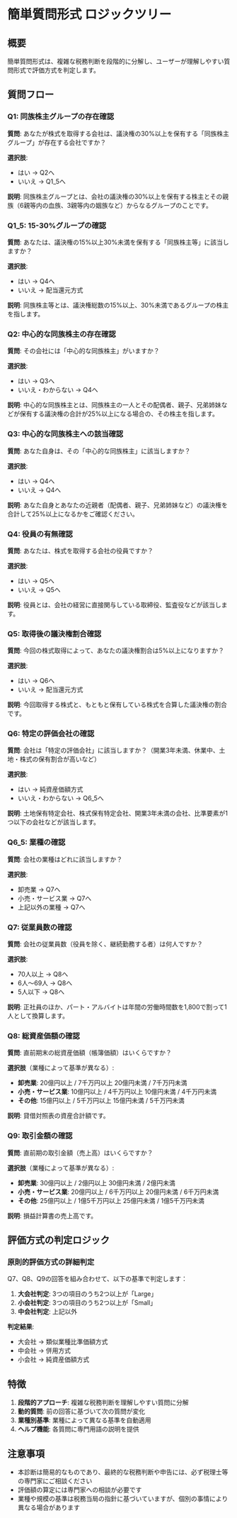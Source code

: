 # 簡単質問形式 ロジックツリー

## 概要
簡単質問形式は、複雑な税務判断を段階的に分解し、ユーザーが理解しやすい質問形式で評価方式を判定します。

## 質問フロー

### Q1: 同族株主グループの存在確認
**質問**: あなたが株式を取得する会社は、議決権の30%以上を保有する「同族株主グループ」が存在する会社ですか？

**選択肢**:
- はい → Q2へ
- いいえ → Q1_5へ

**説明**: 同族株主グループとは、会社の議決権の30%以上を保有する株主とその親族（6親等内の血族、3親等内の姻族など）からなるグループのことです。

### Q1_5: 15-30%グループの確認
**質問**: あなたは、議決権の15%以上30%未満を保有する「同族株主等」に該当しますか？

**選択肢**:
- はい → Q4へ
- いいえ → 配当還元方式

**説明**: 同族株主等とは、議決権総数の15%以上、30%未満であるグループの株主を指します。

### Q2: 中心的な同族株主の存在確認
**質問**: その会社には「中心的な同族株主」がいますか？

**選択肢**:
- はい → Q3へ
- いいえ・わからない → Q4へ

**説明**: 中心的な同族株主とは、同族株主の一人とその配偶者、親子、兄弟姉妹などが保有する議決権の合計が25%以上になる場合の、その株主を指します。

### Q3: 中心的な同族株主への該当確認
**質問**: あなた自身は、その「中心的な同族株主」に該当しますか？

**選択肢**:
- はい → Q4へ
- いいえ → Q4へ

**説明**: あなた自身とあなたの近親者（配偶者、親子、兄弟姉妹など）の議決権を合計して25%以上になるかをご確認ください。

### Q4: 役員の有無確認
**質問**: あなたは、株式を取得する会社の役員ですか？

**選択肢**:
- はい → Q5へ
- いいえ → Q5へ

**説明**: 役員とは、会社の経営に直接関与している取締役、監査役などが該当します。

### Q5: 取得後の議決権割合確認
**質問**: 今回の株式取得によって、あなたの議決権割合は5%以上になりますか？

**選択肢**:
- はい → Q6へ
- いいえ → 配当還元方式

**説明**: 今回取得する株式と、もともと保有している株式を合算した議決権の割合です。

### Q6: 特定の評価会社の確認
**質問**: 会社は「特定の評価会社」に該当しますか？（開業3年未満、休業中、土地・株式の保有割合が高いなど）

**選択肢**:
- はい → 純資産価額方式
- いいえ・わからない → Q6_5へ

**説明**: 土地保有特定会社、株式保有特定会社、開業3年未満の会社、比準要素が1つ以下の会社などが該当します。

### Q6_5: 業種の確認
**質問**: 会社の業種はどれに該当しますか？

**選択肢**:
- 卸売業 → Q7へ
- 小売・サービス業 → Q7へ
- 上記以外の業種 → Q7へ

### Q7: 従業員数の確認
**質問**: 会社の従業員数（役員を除く、継続勤務する者）は何人ですか？

**選択肢**:
- 70人以上 → Q8へ
- 6人～69人 → Q8へ
- 5人以下 → Q8へ

**説明**: 正社員のほか、パート・アルバイトは年間の労働時間数を1,800で割って1人として換算します。

### Q8: 総資産価額の確認
**質問**: 直前期末の総資産価額（帳簿価額）はいくらですか？

**選択肢**（業種によって基準が異なる）:
- **卸売業**: 20億円以上 / 7千万円以上 20億円未満 / 7千万円未満
- **小売・サービス業**: 10億円以上 / 4千万円以上 10億円未満 / 4千万円未満
- **その他**: 15億円以上 / 5千万円以上 15億円未満 / 5千万円未満

**説明**: 貸借対照表の資産合計額です。

### Q9: 取引金額の確認
**質問**: 直前期の取引金額（売上高）はいくらですか？

**選択肢**（業種によって基準が異なる）:
- **卸売業**: 30億円以上 / 2億円以上 30億円未満 / 2億円未満
- **小売・サービス業**: 20億円以上 / 6千万円以上 20億円未満 / 6千万円未満
- **その他**: 25億円以上 / 1億5千万円以上 25億円未満 / 1億5千万円未満

**説明**: 損益計算書の売上高です。

## 評価方式の判定ロジック

### 原則的評価方式の詳細判定
Q7、Q8、Q9の回答を組み合わせて、以下の基準で判定します：

1. **大会社判定**: 3つの項目のうち2つ以上が「Large」
2. **小会社判定**: 3つの項目のうち2つ以上が「Small」
3. **中会社判定**: 上記以外

**判定結果**:
- 大会社 → 類似業種比準価額方式
- 中会社 → 併用方式
- 小会社 → 純資産価額方式

## 特徴

1. **段階的アプローチ**: 複雑な税務判断を理解しやすい質問に分解
2. **動的質問**: 前の回答に基づいて次の質問が変化
3. **業種別基準**: 業種によって異なる基準を自動適用
4. **ヘルプ機能**: 各質問に専門用語の説明を提供

## 注意事項

- 本診断は簡易的なものであり、最終的な税務判断や申告には、必ず税理士等の専門家にご相談ください
- 評価額の算定には専門家への相談が必要です
- 業種や規模の基準は税務当局の指針に基づいていますが、個別の事情により異なる場合があります 